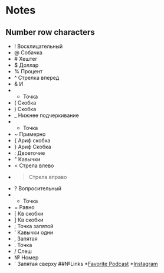 # Notes
## Number row characters
* ! Восклицательный 
* @ Собачка
* \# Хештег
* $ Доллар
* % Процент
* ^ Стрелка вперед
* & И
* * Точка
* ( Скобка
* ) Скобка
* _ Нижнее подчеркивание
* + Точка
* ~ Примерно
* { Ариф скобка
* } Ариф Скобка
* : Двоеточие
* " Кавычки
* < Стрела влево
* > Стрела вправо
* ? Вопросительный
* - Точка
* = Равно
* [ Кв скобки
* ] Кв скобки
* ; Точка запятой
* ' Кавычки одни
* , Запятая
* . Точка
* / Слеш
* № Номер
* ` Запятая сверху
##№Links
*[Favorite Podcast](https://youtu.be/mm4Hm1590mk?si=tkzIOzMohQqaZVEy)
*[Instagram](https://www.instagram.com/amaro_amente/?__pwa=1#)
